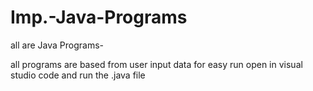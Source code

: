 # Imp.-Java-Programs
all are Java Programs-

all programs are based from user input data
for easy run open in visual studio code and run the .java file
